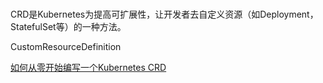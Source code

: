 
# 
CRD是Kubernetes为提高可扩展性，让开发者去自定义资源（如Deployment，StatefulSet等）的一种方法。

CustomResourceDefinition


[如何从零开始编写一个Kubernetes CRD](https://www.servicemesher.com/blog/kubernetes-crd-quick-start/)